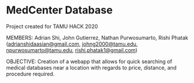 # MedCenter Database

Project created for TAMU HACK 2020

MEMBERS: Adrian Shi, John Gutierrez, Nathan Purwosumarto, Rishi Phatak (adrianshidaasian@gmail.com, johng2000@tamu.edu, npurwosumarto@tamu.edu, rishi.phatak1@gmail.com)

OBJECTIVE: Creation of a webapp that allows for quick searching of medical databases near a location with regards to price, distance, and procedure required.
